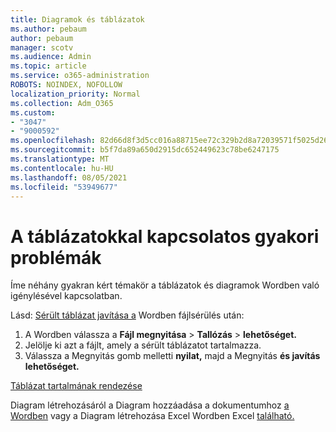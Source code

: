 ```yaml
---
title: Diagramok és táblázatok
ms.author: pebaum
author: pebaum
manager: scotv
ms.audience: Admin
ms.topic: article
ms.service: o365-administration
ROBOTS: NOINDEX, NOFOLLOW
localization_priority: Normal
ms.collection: Adm_O365
ms.custom:
- "3047"
- "9000592"
ms.openlocfilehash: 82d66d8f3d5cc016a88715ee72c329b2d8a72039571f5025d267339e9f3126a6
ms.sourcegitcommit: b5f7da89a650d2915dc652449623c78be6247175
ms.translationtype: MT
ms.contentlocale: hu-HU
ms.lasthandoff: 08/05/2021
ms.locfileid: "53949677"
---
```

# <a name="common-issues-with-tables"></a>A táblázatokkal kapcsolatos gyakori problémák 

Íme néhány gyakran kért témakör a táblázatok és diagramok Wordben való igénylésével kapcsolatban.

Lásd: [Sérült táblázat javítása a](https://support.office.com/article/47df9d48-2165-4411-a699-1786ac734bc3) Wordben fájlsérülés után:

 1. A Wordben válassza a **Fájl megnyitása**  >  **Tallózás**  >  **lehetőséget.**
 2. Jelölje ki azt a fájlt, amely a sérült táblázatot tartalmazza.
 3. Válassza a Megnyitás gomb melletti **nyilat,** majd a Megnyitás **és javítás lehetőséget.**

[Táblázat tartalmának rendezése](https://support.office.com/article/F8392477-4613-49CD-ABA6-7C2E48F1D91F)

Diagram létrehozásáról a Diagram hozzáadása a dokumentumhoz [a Wordben](https://support.office.com/article/ff48e3eb-5e04-4368-a39e-20df7c798932) vagy a Diagram létrehozása Excel Wordben Excel [található.](https://support.office.com/article/11A7D2F0-4487-4A9B-BBC6-D50916CD4A57)